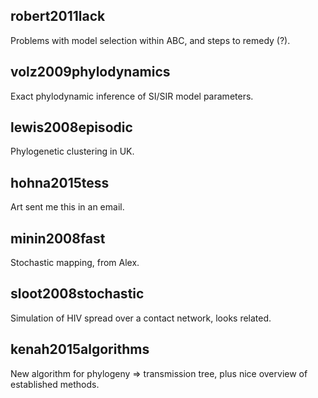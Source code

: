 ## robert2011lack

Problems with model selection within ABC, and steps to remedy (?).

## volz2009phylodynamics

Exact phylodynamic inference of SI/SIR model parameters.

## lewis2008episodic

Phylogenetic clustering in UK.

## hohna2015tess

Art sent me this in an email.

## minin2008fast

Stochastic mapping, from Alex.

## sloot2008stochastic

Simulation of HIV spread over a contact network, looks related.

## kenah2015algorithms

New algorithm for phylogeny => transmission tree, plus nice overview of
established methods.
